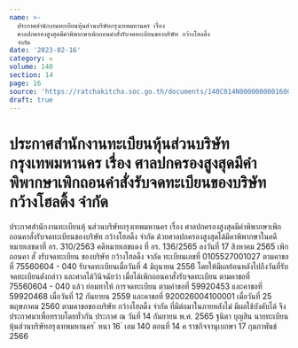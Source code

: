```yaml
---
name: >-
  ประกาศสำนักงานทะเบียนหุ้นส่วนบริษัทกรุงเทพมหานคร เรื่อง
  ศาลปกครองสูงสุดมีคำพิพากษาเพิกถอนคำสั่งรับจดทะเบียนของบริษัท กว้างโฮลดิ้ง
  จำกัด
date: '2023-02-16'
category: ค
volume: 140
section: 14
page: 16
source: 'https://ratchakitcha.soc.go.th/documents/140C014N0000000001600.pdf'
draft: true
---
```


# ประกาศสำนักงานทะเบียนหุ้นส่วนบริษัทกรุงเทพมหานคร เรื่อง ศาลปกครองสูงสุดมีคำพิพากษาเพิกถอนคำสั่งรับจดทะเบียนของบริษัท กว้างโฮลดิ้ง จำกัด

ประกาศสำนักงานทะเบียนหุ้ นส่วนบริษัทกรุงเทพมหานคร เรื่อง ศาลปกครองสูงสุดมีคำพิพากษาเพิกถอนคาสั่งรับจดทะเบียนของบริษัท กว้างโฮลดิ้ง จำกัด ด้วยศาลปกครองสูงสุดได้มีคาพิพากษาในคดีหมายเลขดาที่ อร. 310/2563 คดีหมายเลขแดง ที่ อร. 136/2565 ลงวันที่ 17 สิงหาคม 2565 เพิกถอนคา สั่ งรับจดทะเบียน ของบริษัท กว้างโฮลดิ้ง จากัด ทะเบียนเลขที่ 0105527001027 ตามคาขอที่ 75560604 - 040 รับจดทะเบียนเมื่อวันที่ 4 มิถุนายน 2556 โดยให้มีผลย้อนหลังไปถึงวันที่รับจดทะเบียนดังกล่าว และศาลได้วินิจฉัยว่า เมื่อได้เพิกถอนคาสั่งรับจดทะเบียน ตามคาขอที่ 75560604 - 040 แล้ว ย่อมทาให้ การจดทะเบียน ตามคำขอที่ 59920453 และคาขอที่ 59920468 เมื่อวันที่ 12 กันยายน 2559 และคาขอที่ 920026004100001 เมื่อวันที่ 25 พฤษภาคม 2560 ตามคาขอของบริษัท กว้างโฮลดิ้ง จำกัด ที่มีต่อมาในภายหลังไม่ มีผลใช้บังคับได้ จึงประกาศมาเพื่อทราบโดยทั่วกัน ประกาศ ณ วันที่ 14 กันยายน พ.ศ. 2565 ฐนิตา บุญสิน นายทะเบียนหุ้นส่วนบริษัทกรุงเทพมหานคร ้ หนา 16 ่ เลม 140 ตอนที่ 14 ค ราชกิจจานุเบกษา 17 กุมภาพันธ์ 2566
